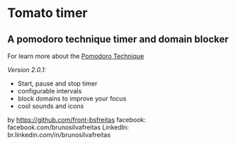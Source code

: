 # Tomato timer
## A pomodoro technique timer and domain blocker

For learn more about the [Pomodoro Technique](http://pomodorotechnique.com/)

*Version 2.0.1:* 

* Start, pause and stop timer
* configurable intervals
* block domains to improve your focus
* cool sounds and icons

by https://github.com/front-bsfreitas
facebook: facebook.com/brunosilvafreitas
LinkedIn: br.linkedin.com/in/brunosilvafreitas